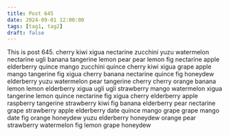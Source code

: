 ```yaml
---
title: Post 645
date: 2024-09-01 12:00:00
tags: [tag1, tag2]
draft: false
---
```

This is post 645.
cherry
kiwi
xigua
nectarine
zucchini
yuzu
watermelon
nectarine
ugli
banana
tangerine
lemon
pear
pear
lemon
fig
nectarine
apple
elderberry
quince
mango
zucchini
quince
cherry
kiwi
xigua
grape
apple
mango
tangerine
fig
xigua
cherry
banana
nectarine
quince
fig
honeydew
elderberry
yuzu
watermelon
pear
tangerine
cherry
cherry
orange
banana
lemon
lemon
elderberry
xigua
ugli
ugli
strawberry
mango
watermelon
xigua
tangerine
lemon
quince
nectarine
fig
xigua
cherry
elderberry
apple
raspberry
tangerine
strawberry
kiwi
fig
banana
elderberry
pear
nectarine
grape
strawberry
apple
elderberry
date
quince
mango
grape
grape
mango
date
fig
orange
honeydew
yuzu
elderberry
honeydew
orange
pear
strawberry
watermelon
fig
lemon
grape
honeydew
